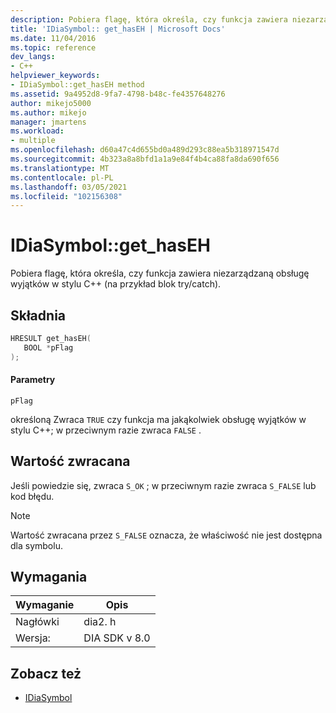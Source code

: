 ```yaml
---
description: Pobiera flagę, która określa, czy funkcja zawiera niezarządzaną obsługę wyjątków w stylu C++ (na przykład blok try/catch).
title: 'IDiaSymbol:: get_hasEH | Microsoft Docs'
ms.date: 11/04/2016
ms.topic: reference
dev_langs:
- C++
helpviewer_keywords:
- IDiaSymbol::get_hasEH method
ms.assetid: 9a4952d8-9fa7-4798-b48c-fe4357648276
author: mikejo5000
ms.author: mikejo
manager: jmartens
ms.workload:
- multiple
ms.openlocfilehash: d60a47c4d655bd0a489d293c88ea5b318971547d
ms.sourcegitcommit: 4b323a8a8bfd1a1a9e84f4b4ca88fa8da690f656
ms.translationtype: MT
ms.contentlocale: pl-PL
ms.lasthandoff: 03/05/2021
ms.locfileid: "102156308"
---
```

# <a name="idiasymbolget_haseh"></a>IDiaSymbol::get_hasEH
Pobiera flagę, która określa, czy funkcja zawiera niezarządzaną obsługę wyjątków w stylu C++ (na przykład blok try/catch).

## <a name="syntax"></a>Składnia

```C++
HRESULT get_hasEH(
   BOOL *pFlag
);
```

#### <a name="parameters"></a>Parametry
 `pFlag`

określoną Zwraca `TRUE` czy funkcja ma jakąkolwiek obsługę wyjątków w stylu C++; w przeciwnym razie zwraca `FALSE` .

## <a name="return-value"></a>Wartość zwracana
 Jeśli powiedzie się, zwraca `S_OK` ; w przeciwnym razie zwraca `S_FALSE` lub kod błędu.

> [!NOTE]
> Wartość zwracana przez `S_FALSE` oznacza, że właściwość nie jest dostępna dla symbolu.

## <a name="requirements"></a>Wymagania

|Wymaganie|Opis|
|-----------------|-----------------|
|Nagłówki|dia2. h|
|Wersja:|DIA SDK v 8.0|

## <a name="see-also"></a>Zobacz też
- [IDiaSymbol](../../debugger/debug-interface-access/idiasymbol.md)
